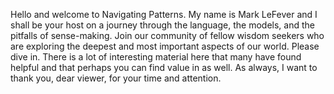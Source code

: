  Hello and welcome to Navigating Patterns. My name is Mark LeFever and I shall be your host on a journey through the language, the models, and the pitfalls of sense-making. Join our community of fellow wisdom seekers who are exploring the deepest and most important aspects of our world. Please dive in. There is a lot of interesting material here that many have found helpful and that perhaps you can find value in as well. As always, I want to thank you, dear viewer, for your time and attention.